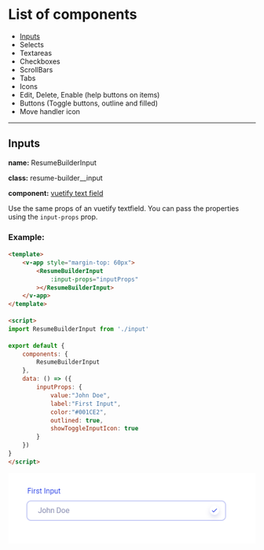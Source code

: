 # List of components

* [Inputs](#Inputs)
* Selects
* Textareas
* Checkboxes
* ScrollBars
* Tabs
* Icons
* Edit, Delete, Enable (help buttons on items)
* Buttons (Toggle buttons, outline and filled)
* Move handler icon
---

## Inputs

**name:** ResumeBuilderInput

**class:** resume-builder__input

**component:** [vuetify text field](https://vuetifyjs.com/en/components/text-fields/)

Use the same props of an vuetify textfield. You can pass the properties using the `input-props` prop.

### Example:

```html
<template>
    <v-app style="margin-top: 60px">
        <ResumeBuilderInput
            :input-props="inputProps"
        ></ResumeBuilderInput>
    </v-app>
</template>

<script>
import ResumeBuilderInput from './input'

export default {
    components: {
        ResumeBuilderInput
    },
    data: () => ({
        inputProps: {
            value:"John Doe",
            label:"First Input",
            color:"#001CE2",
            outlined: true,
            showToggleInputIcon: true
        }
    })
}
</script>
```

![input image](https://github.com/A-Marzouk/civ/blob/resume-builder-components/resources/js/components/resume_builder/components/utils/assets/input.png "Input Demo Image")
